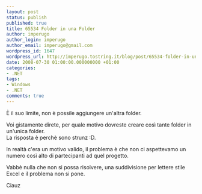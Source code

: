```yaml
---
layout: post
status: publish
published: true
title: 65534 Folder in una Folder
author: imperugo
author_login: imperugo
author_email: imperugo@gmail.com
wordpress_id: 1647
wordpress_url: http://imperugo.tostring.it/blog/post/65534-folder-in-una-folder/
date: 2008-07-30 01:00:00.000000000 +01:00
categories:
- .NET
tags:
- Windows
- .NET
comments: true
---
```

<p><span>&Egrave;&nbsp;il suo limite, non &egrave; possile aggiungere un'altra folder. </span></p>
<p>Voi gistamente direte, per quale motivo dovreste creare cos&igrave; tante folder in un'unica folder. <br />
La risposta &egrave; perch&egrave; sono strunz :D.</p>
<p>In realt&agrave; c'era un motivo valido, il problema &egrave; che non ci aspettevamo un numero cos&igrave; alto di partecipanti ad quel progetto.</p>
<p>Vabb&egrave; nulla che non si possa risolvere, una suddivisione per lettere stile Excel e il problema non si pone.</p>
<p>Ciauz</p>
<p>&nbsp;</p>
